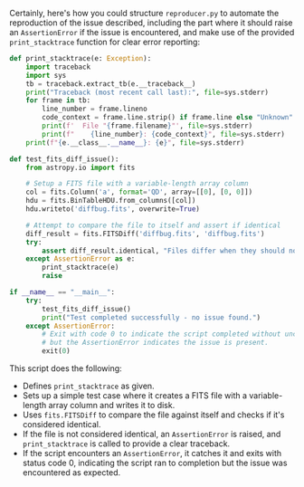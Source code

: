 Certainly, here's how you could structure `reproducer.py` to automate the reproduction of the issue described, including the part where it should raise an `AssertionError` if the issue is encountered, and make use of the provided `print_stacktrace` function for clear error reporting:

```python
def print_stacktrace(e: Exception):
    import traceback
    import sys
    tb = traceback.extract_tb(e.__traceback__)
    print("Traceback (most recent call last):", file=sys.stderr)
    for frame in tb:
        line_number = frame.lineno
        code_context = frame.line.strip() if frame.line else "Unknown"
        print(f'  File "{frame.filename}"', file=sys.stderr)
        print(f"    {line_number}: {code_context}", file=sys.stderr)
    print(f"{e.__class__.__name__}: {e}", file=sys.stderr)

def test_fits_diff_issue():
    from astropy.io import fits

    # Setup a FITS file with a variable-length array column
    col = fits.Column('a', format='QD', array=[[0], [0, 0]])
    hdu = fits.BinTableHDU.from_columns([col])
    hdu.writeto('diffbug.fits', overwrite=True)

    # Attempt to compare the file to itself and assert if identical
    diff_result = fits.FITSDiff('diffbug.fits', 'diffbug.fits')
    try:
        assert diff_result.identical, "Files differ when they should not"
    except AssertionError as e:
        print_stacktrace(e)
        raise

if __name__ == "__main__":
    try:
        test_fits_diff_issue()
        print("Test completed successfully - no issue found.")
    except AssertionError:
        # Exit with code 0 to indicate the script completed without uncaught exceptions,
        # but the AssertionError indicates the issue is present.
        exit(0)
```

This script does the following:
- Defines `print_stacktrace` as given.
- Sets up a simple test case where it creates a FITS file with a variable-length array column and writes it to disk.
- Uses `fits.FITSDiff` to compare the file against itself and checks if it's considered identical.
- If the file is not considered identical, an `AssertionError` is raised, and `print_stacktrace` is called to provide a clear traceback.
- If the script encounters an `AssertionError`, it catches it and exits with status code 0, indicating the script ran to completion but the issue was encountered as expected.